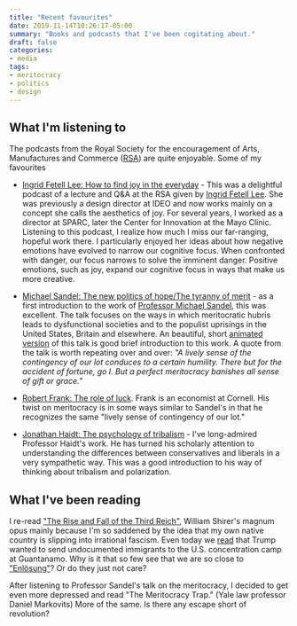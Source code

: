 ```yaml
---
title: "Recent favourites"
date: 2019-11-14T10:26:17-05:00
summary: "Books and podcasts that I've been cogitating about."
draft: false
categories:
- media
tags:
- meritocracy
- politics
- design
---
```

## What I'm listening to

The podcasts from the Royal Society for the encouragement of Arts, Manufactures and Commerce ([RSA](https://www.thersa.org/)) are quite enjoyable. Some of my favourites 

- [Ingrid Fetell Lee: How to find joy in the everyday](https://www.thersa.org/events/2018/11/how-to-find-joy-in-the-everyday) - This was a delightful podcast of a lecture and Q&A at the RSA given by [Ingrid Fetell Lee](https://www.aestheticsofjoy.com/). She was previously a design director at IDEO and now works mainly on a concept she calls the aesthetics of joy. For several years, I worked as a director at SPARC, later the Center for Innovation at the Mayo Clinic. Listening to this podcast, I realize how much I miss our far-ranging, hopeful work there. I particularly enjoyed her ideas about how negative emotions have evolved to narrow our cognitive focus. When confronted with danger, our focus narrows to solve the imminent danger. Positive emotions, such as joy, expand our cognitive focus in ways that make us more creative.

- [Michael Sandel: The new politics of hope/The tyranny of merit](https://youtu.be/LCZhA-_1n4E) - as a first introduction to the work of [Professor Michael Sandel](https://scholar.harvard.edu/sandel/home), this was excellent. The talk focuses on the ways in which meritocratic hubris leads to dysfunctional societies and to the populist uprisings in the United States, Britain and elsewhere. An beautiful, short [animated version](https://youtu.be/dRolGQ3QJPE) of this talk is good brief introduction to this work. A quote from the talk is worth repeating over and over: _"A lively sense of the contingency of our lot conduces to a certain humility. There but for the accident of fortune, go I. But a perfect meritocracy banishes all sense of gift or grace."_

- [Robert Frank: The role of luck](https://www.thersa.org/discover/videos/event-videos/2017/01/robert-frank-on-the-role-of-luck). Frank is an economist at Cornell. His twist on meritocracy is in some ways similar to Sandel's in that he recognizes the same "lively sense of contingency of our lot."

- [Jonathan Haidt: The psychology of tribalism](https://rsaradio.simplecast.com/episodes/tribalism-with-jonathan-haidt-a53377a8) - I've long-admired Professor Haidt's work. He has turned his scholarly attention to understanding the differences between conservatives and liberals in a very sympathetic way. This was a good introduction to his way of thinking about tribalism and polarization.

## What I've been reading

I re-read ["The Rise and Fall of the Third Reich"](https://en.wikipedia.org/wiki/The_Rise_and_Fall_of_the_Third_Reich), William Shirer's magnum opus mainly because I'm so saddened by the idea that my own native country is slipping into irrational fascism. Even today we [read](https://www.theguardian.com/us-news/2019/nov/13/trump-proposed-sending-undocumented-migrants-to-guantanamo-anonymous-book-claims) that Trump wanted to send undocumented immigrants to the U.S. concentration camp at Guantanamo. Why is it that so few see that we are so close to ["Enlösung"](https://en.wikipedia.org/wiki/Final_Solution)? Or do they just not care?

After listening to Professor Sandel's talk on the meritocracy, I decided to get even more depressed and read "The Meritocracy Trap." (Yale law professor Daniel Markovits) More of the same. Is there any escape short of revolution?